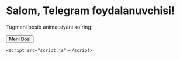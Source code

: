<!DOCTYPE html>
<html lang="uz">
<head>
    <meta charset="UTF-8">
    <meta name="viewport" content="width=device-width, initial-scale=1.0">
    <title>Animatsiyali Tugma</title>
    <link rel="stylesheet" href="style.css">
    <script src="https://telegram.org/js/telegram-web-app.js"></script>
</head>
<body>
    <div class="container">
        <h1>Salom, Telegram foydalanuvchisi!</h1>
        <p>Tugmani bosib animatsiyani ko'ring:</p>
        <button id="myButton">Meni Bos!</button>
        <p id="message"></p>
    </div>

    <script src="script.js"></script>
</body>
</html>

